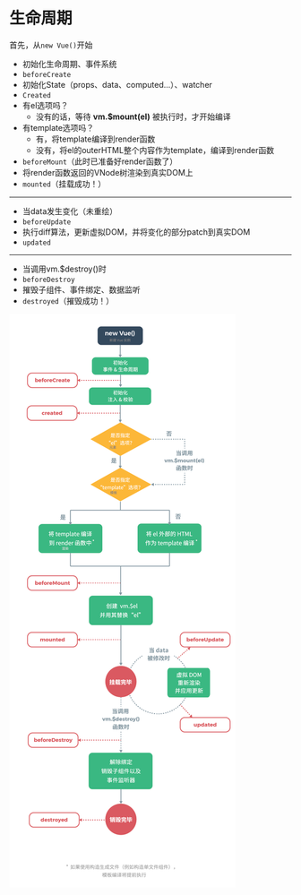 # 生命周期
首先，从`new Vue()`开始
 - 初始化生命周期、事件系统
 - `beforeCreate`
 - 初始化State（props、data、computed...）、watcher
 - `Created`
 - 有el选项吗？
    - 没有的话，等待 **vm.$mount(el)** 被执行时，才开始编译
 - 有template选项吗？
    - 有，将template编译到render函数
    - 没有，将el的outerHTML整个内容作为template，编译到render函数
 - `beforeMount`（此时已准备好render函数了）
 - 将render函数返回的VNode树渲染到真实DOM上
 - `mounted`（挂载成功！）

----
 - 当data发生变化（未重绘）
 - `beforeUpdate`
 - 执行diff算法，更新虚拟DOM，并将变化的部分patch到真实DOM
 - `updated`
----
 - 当调用vm.$destroy()时
 - `beforeDestroy`
 - 摧毁子组件、事件绑定、数据监听
 - `destroyed`（摧毁成功！）

![alt](./img/img-1.png)
